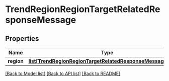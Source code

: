 # TrendRegionRegionTargetRelatedResponseMessage

## Properties
Name | Type | Description | Notes
------------ | ------------- | ------------- | -------------
**region** | [**list[TrendRegionRegionTargetRelatedResponseMessageRegion]**](TrendRegionRegionTargetRelatedResponseMessageRegion.md) |  | [optional] 

[[Back to Model list]](../README.md#documentation-for-models) [[Back to API list]](../README.md#documentation-for-api-endpoints) [[Back to README]](../README.md)


